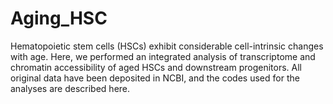# Aging_HSC
Hematopoietic stem cells (HSCs) exhibit considerable cell-intrinsic changes with age. Here, we performed an integrated analysis of transcriptome and chromatin accessibility of aged HSCs and downstream progenitors. All original data have been deposited in NCBI, and the codes used for the analyses are described here.
